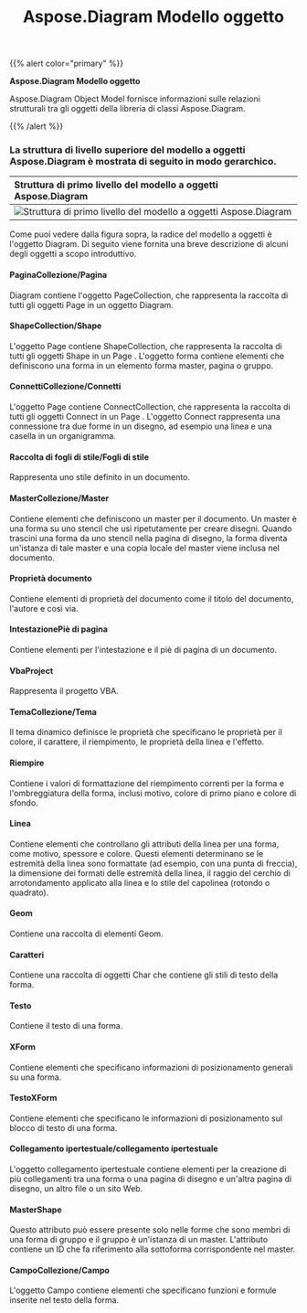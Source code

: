 ﻿---
title: Aspose.Diagram Modello oggetto
linktitle: Aspose.Diagram Modello oggetto
type: docs
description: Aspose.Diagram Object Model fornisce informazioni sulle relazioni strutturali tra gli oggetti della libreria di classi Aspose.Diagram.
weight: 20
url: /it/net/object_model
---
{{% alert color="primary" %}} 

**Aspose.Diagram Modello oggetto**

Aspose.Diagram Object Model fornisce informazioni sulle relazioni strutturali tra gli oggetti della libreria di classi Aspose.Diagram.

{{% /alert %}} 

### La struttura di livello superiore del modello a oggetti Aspose.Diagram è mostrata di seguito in modo gerarchico.

|**Struttura di primo livello del modello a oggetti Aspose.Diagram**|
|:- |
|![Struttura di primo livello del modello a oggetti Aspose.Diagram](diagram-classes.png)|

Come puoi vedere dalla figura sopra, la radice del modello a oggetti è l'oggetto Diagram. Di seguito viene fornita una breve descrizione di alcuni degli oggetti a scopo introduttivo.

#### **PaginaCollezione/Pagina**

Diagram contiene l'oggetto PageCollection, che rappresenta la raccolta di tutti gli oggetti Page in un oggetto Diagram.

#### **ShapeCollection/Shape**

L'oggetto Page contiene ShapeCollection, che rappresenta la raccolta di tutti gli oggetti Shape in un Page . L'oggetto forma contiene elementi che definiscono una forma in un elemento forma master, pagina o gruppo.

#### **ConnettiCollezione/Connetti**

L'oggetto Page contiene ConnectCollection, che rappresenta la raccolta di tutti gli oggetti Connect in un Page . L'oggetto Connect rappresenta una connessione tra due forme in un disegno, ad esempio una linea e una casella in un organigramma.

#### **Raccolta di fogli di stile/Fogli di stile**

Rappresenta uno stile definito in un documento.

#### **MasterCollezione/Master**

Contiene elementi che definiscono un master per il documento. Un master è una forma su uno stencil che usi ripetutamente per creare disegni. Quando trascini una forma da uno stencil nella pagina di disegno, la forma diventa un'istanza di tale master e una copia locale del master viene inclusa nel documento.

#### **Proprietà documento**

Contiene elementi di proprietà del documento come il titolo del documento, l'autore e così via.

#### **IntestazionePiè di pagina**

Contiene elementi per l'intestazione e il piè di pagina di un documento.

#### **VbaProject**

Rappresenta il progetto VBA.

#### **TemaCollezione/Tema**

Il tema dinamico definisce le proprietà che specificano le proprietà per il colore, il carattere, il riempimento, le proprietà della linea e l'effetto.

#### **Riempire**

Contiene i valori di formattazione del riempimento correnti per la forma e l'ombreggiatura della forma, inclusi motivo, colore di primo piano e colore di sfondo.

#### **Linea**

Contiene elementi che controllano gli attributi della linea per una forma, come motivo, spessore e colore. Questi elementi determinano se le estremità della linea sono formattate (ad esempio, con una punta di freccia), la dimensione dei formati delle estremità della linea, il raggio del cerchio di arrotondamento applicato alla linea e lo stile del capolinea (rotondo o quadrato).

#### **Geom**

Contiene una raccolta di elementi Geom.

#### **Caratteri**

Contiene una raccolta di oggetti Char che contiene gli stili di testo della forma.

#### **Testo**

Contiene il testo di una forma.

#### **XForm**

Contiene elementi che specificano informazioni di posizionamento generali su una forma.

#### **TestoXForm**

Contiene elementi che specificano le informazioni di posizionamento sul blocco di testo di una forma.

#### **Collegamento ipertestuale/collegamento ipertestuale**

L'oggetto collegamento ipertestuale contiene elementi per la creazione di più collegamenti tra una forma o una pagina di disegno e un'altra pagina di disegno, un altro file o un sito Web.

#### **MasterShape**

Questo attributo può essere presente solo nelle forme che sono membri di una forma di gruppo e il gruppo è un'istanza di un master. L'attributo contiene un ID che fa riferimento alla sottoforma corrispondente nel master.

#### **CampoCollezione/Campo**

L'oggetto Campo contiene elementi che specificano funzioni e formule inserite nel testo della forma.
